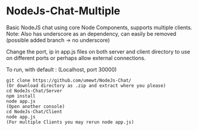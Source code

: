# NodeJs-Chat-Multiple
Basic NodeJS chat using core Node Components, supports multiple clients.
Note: Also has underscore as an dependency, can easily be removed (possible added branch -> no underscore)

Change the port, ip in app.js files on both server and client directory to use on different ports or perhaps allow external connections.

To run, with default : (Localhost, port 30000)

    git clone https://github.com/umewt/NodeJs-Chat/
    (Or download directory as .zip and extract where you please)
    cd NodeJs-Chat/Server
    npm install
    node app.js
    (Open another console)
    cd NodeJs-Chat/Client
    node app.js
    (For multiple Clients you may rerun node app.js)
